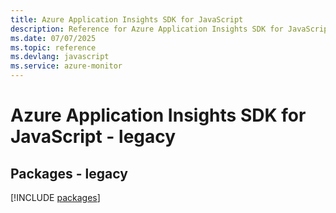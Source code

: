 ```yaml
---
title: Azure Application Insights SDK for JavaScript
description: Reference for Azure Application Insights SDK for JavaScript
ms.date: 07/07/2025
ms.topic: reference
ms.devlang: javascript
ms.service: azure-monitor
---
```

# Azure Application Insights SDK for JavaScript - legacy
## Packages - legacy
[!INCLUDE [packages](application-insights-index.md)]
